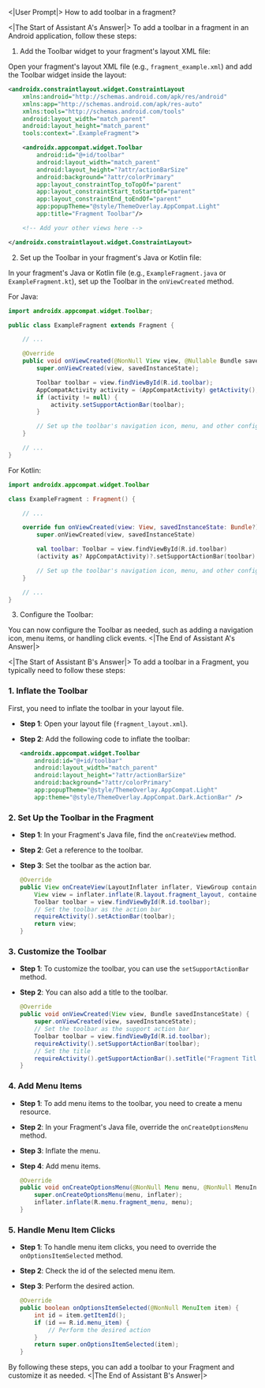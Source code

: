 <|User Prompt|>
How to add toolbar in a fragment?

<|The Start of Assistant A's Answer|>
To add a toolbar in a fragment in an Android application, follow these steps:

1. Add the Toolbar widget to your fragment's layout XML file:

Open your fragment's layout XML file (e.g., `fragment_example.xml`) and add the Toolbar widget inside the layout:

```xml
<androidx.constraintlayout.widget.ConstraintLayout
    xmlns:android="http://schemas.android.com/apk/res/android"
    xmlns:app="http://schemas.android.com/apk/res-auto"
    xmlns:tools="http://schemas.android.com/tools"
    android:layout_width="match_parent"
    android:layout_height="match_parent"
    tools:context=".ExampleFragment">

    <androidx.appcompat.widget.Toolbar
        android:id="@+id/toolbar"
        android:layout_width="match_parent"
        android:layout_height="?attr/actionBarSize"
        android:background="?attr/colorPrimary"
        app:layout_constraintTop_toTopOf="parent"
        app:layout_constraintStart_toStartOf="parent"
        app:layout_constraintEnd_toEndOf="parent"
        app:popupTheme="@style/ThemeOverlay.AppCompat.Light"
        app:title="Fragment Toolbar"/>

    <!-- Add your other views here -->

</androidx.constraintlayout.widget.ConstraintLayout>
```

2. Set up the Toolbar in your fragment's Java or Kotlin file:

In your fragment's Java or Kotlin file (e.g., `ExampleFragment.java` or `ExampleFragment.kt`), set up the Toolbar in the `onViewCreated` method.

For Java:

```java
import androidx.appcompat.widget.Toolbar;

public class ExampleFragment extends Fragment {

    // ...

    @Override
    public void onViewCreated(@NonNull View view, @Nullable Bundle savedInstanceState) {
        super.onViewCreated(view, savedInstanceState);

        Toolbar toolbar = view.findViewById(R.id.toolbar);
        AppCompatActivity activity = (AppCompatActivity) getActivity();
        if (activity != null) {
            activity.setSupportActionBar(toolbar);
        }

        // Set up the toolbar's navigation icon, menu, and other configurations if needed
    }

    // ...
}
```

For Kotlin:

```kotlin
import androidx.appcompat.widget.Toolbar

class ExampleFragment : Fragment() {

    // ...

    override fun onViewCreated(view: View, savedInstanceState: Bundle?) {
        super.onViewCreated(view, savedInstanceState)

        val toolbar: Toolbar = view.findViewById(R.id.toolbar)
        (activity as? AppCompatActivity)?.setSupportActionBar(toolbar)

        // Set up the toolbar's navigation icon, menu, and other configurations if needed
    }

    // ...
}
```

3. Configure the Toolbar:

You can now configure the Toolbar as needed, such as adding a navigation icon, menu items, or handling click events.
<|The End of Assistant A's Answer|>

<|The Start of Assistant B's Answer|>
To add a toolbar in a Fragment, you typically need to follow these steps:

### 1. **Inflate the Toolbar**

First, you need to inflate the toolbar in your layout file. 

- **Step 1**: Open your layout file (`fragment_layout.xml`).

- **Step 2**: Add the following code to inflate the toolbar:

  ```xml
  <androidx.appcompat.widget.Toolbar
      android:id="@+id/toolbar"
      android:layout_width="match_parent"
      android:layout_height="?attr/actionBarSize"
      android:background="?attr/colorPrimary"
      app:popupTheme="@style/ThemeOverlay.AppCompat.Light"
      app:theme="@style/ThemeOverlay.AppCompat.Dark.ActionBar" />
  ```

### 2. **Set Up the Toolbar in the Fragment**

- **Step 1**: In your Fragment's Java file, find the `onCreateView` method.

- **Step 2**: Get a reference to the toolbar.

- **Step 3**: Set the toolbar as the action bar.

  ```java
  @Override
  public View onCreateView(LayoutInflater inflater, ViewGroup container, Bundle savedInstanceState) {
      View view = inflater.inflate(R.layout.fragment_layout, container, false);
      Toolbar toolbar = view.findViewById(R.id.toolbar);
      // Set the toolbar as the action bar
      requireActivity().setActionBar(toolbar);
      return view;
  }
  ```

### 3. **Customize the Toolbar**

- **Step 1**: To customize the toolbar, you can use the `setSupportActionBar` method.

- **Step 2**: You can also add a title to the toolbar.

  ```java
  @Override
  public void onViewCreated(View view, Bundle savedInstanceState) {
      super.onViewCreated(view, savedInstanceState);
      // Set the toolbar as the support action bar
      Toolbar toolbar = view.findViewById(R.id.toolbar);
      requireActivity().setSupportActionBar(toolbar);
      // Set the title
      requireActivity().getSupportActionBar().setTitle("Fragment Title");
  }
  ```

### 4. **Add Menu Items**

- **Step 1**: To add menu items to the toolbar, you need to create a menu resource.

- **Step 2**: In your Fragment's Java file, override the `onCreateOptionsMenu` method.

- **Step 3**: Inflate the menu.

- **Step 4**: Add menu items.

  ```java
  @Override
  public void onCreateOptionsMenu(@NonNull Menu menu, @NonNull MenuInflater inflater) {
      super.onCreateOptionsMenu(menu, inflater);
      inflater.inflate(R.menu.fragment_menu, menu);
  }
  ```

### 5. **Handle Menu Item Clicks**

- **Step 1**: To handle menu item clicks, you need to override the `onOptionsItemSelected` method.

- **Step 2**: Check the id of the selected menu item.

- **Step 3**: Perform the desired action.

  ```java
  @Override
  public boolean onOptionsItemSelected(@NonNull MenuItem item) {
      int id = item.getItemId();
      if (id == R.id.menu_item) {
          // Perform the desired action
      }
      return super.onOptionsItemSelected(item);
  }
  ```

By following these steps, you can add a toolbar to your Fragment and customize it as needed.
<|The End of Assistant B's Answer|>